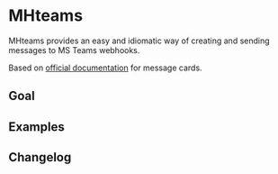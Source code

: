 MHteams
=======

MHteams provides an easy and idiomatic way of creating and sending messages to MS Teams webhooks.

Based on [official documentation](https://docs.microsoft.com/en-us/outlook/actionable-messages/message-card-reference)
for message cards.

Goal
----

Examples
--------

Changelog
---------
